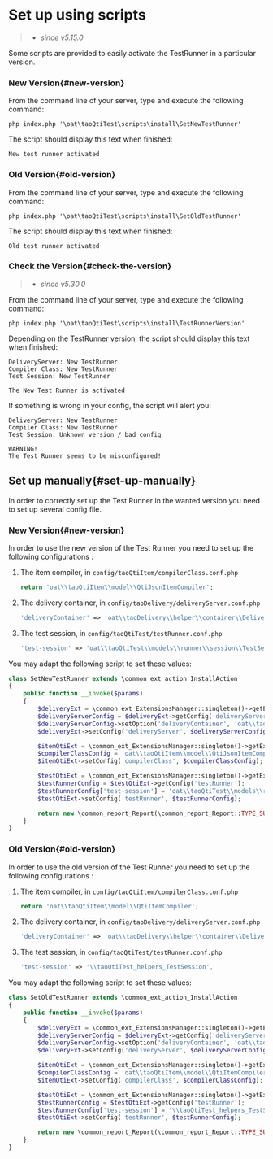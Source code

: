 # Set up using scripts

>- *since v5.15.0*

Some scripts are provided to easily activate the TestRunner in a particular version.


### New Version{#new-version}

From the command line of your server, type and execute the following command:

```
php index.php '\oat\taoQtiTest\scripts\install\SetNewTestRunner'
```

The script should display this text when finished:

```
New test runner activated
```


### Old Version{#old-version}

From the command line of your server, type and execute the following command:

```
php index.php '\oat\taoQtiTest\scripts\install\SetOldTestRunner'
```

The script should display this text when finished:

```
Old test runner activated
```


### Check the Version{#check-the-version}

>- *since v5.30.0*

From the command line of your server, type and execute the following command:

```
php index.php '\oat\taoQtiTest\scripts\install\TestRunnerVersion'
```

Depending on the TestRunner version, the script should display this text when finished:

```
DeliveryServer: New TestRunner
Compiler Class: New TestRunner
Test Session: New TestRunner

The New Test Runner is activated

```

If something is wrong in your config, the script will alert you:

```
DeliveryServer: New TestRunner
Compiler Class: New TestRunner
Test Session: Unknown version / bad config

WARNING!
The Test Runner seems to be misconfigured!

```

## Set up manually{#set-up-manually}

In order to correctly set up the Test Runner in the wanted version you need to set up several config file.


### New Version{#new-version}

In order to use the new version of the Test Runner you need to set up the following configurations :

1. The item compiler, in `config/taoQtiItem/compilerClass.conf.php`
    ```php
    return 'oat\\taoQtiItem\\model\\QtiJsonItemCompiler';
    ```

2. The delivery container, in `config/taoDelivery/deliveryServer.conf.php`
    ```php
    'deliveryContainer' => 'oat\\taoDelivery\\helper\\container\\DeliveryClientContainer'
    ```

3. The test session, in `config/taoQtiTest/testRunner.conf.php`
    ```php
   'test-session' => 'oat\\taoQtiTest\\models\\runner\\session\\TestSession',
    ```

You may adapt the following script to set these values:

```php
class SetNewTestRunner extends \common_ext_action_InstallAction
{
    public function __invoke($params)
    {
        $deliveryExt = \common_ext_ExtensionsManager::singleton()->getExtensionById('taoDelivery');
        $deliveryServerConfig = $deliveryExt->getConfig('deliveryServer');
        $deliveryServerConfig->setOption('deliveryContainer', 'oat\\taoDelivery\\helper\\container\\DeliveryClientContainer');
        $deliveryExt->setConfig('deliveryServer', $deliveryServerConfig);

        $itemQtiExt = \common_ext_ExtensionsManager::singleton()->getExtensionById('taoQtiItem');
        $compilerClassConfig = 'oat\\taoQtiItem\\model\\QtiJsonItemCompiler';
        $itemQtiExt->setConfig('compilerClass', $compilerClassConfig);

        $testQtiExt = \common_ext_ExtensionsManager::singleton()->getExtensionById('taoQtiTest');
        $testRunnerConfig = $testQtiExt->getConfig('testRunner');
        $testRunnerConfig['test-session'] = 'oat\\taoQtiTest\\models\\runner\\session\\TestSession';
        $testQtiExt->setConfig('testRunner', $testRunnerConfig);

        return new \common_report_Report(\common_report_Report::TYPE_SUCCESS, 'New test runner activated');
    }
}
```


### Old Version{#old-version}

In order to use the old version of the Test Runner you need to set up the following configurations :

1. The item compiler, in `config/taoQtiItem/compilerClass.conf.php`
    ```php
    return 'oat\\taoQtiItem\\model\\QtiItemCompiler';
    ```

2. The delivery container, in `config/taoDelivery/deliveryServer.conf.php`
    ```php
    'deliveryContainer' => 'oat\\taoDelivery\\helper\\container\\DeliveryServiceContainer'
    ```

3. The test session, in `config/taoQtiTest/testRunner.conf.php`
    ```php
   'test-session' => '\\taoQtiTest_helpers_TestSession',
    ```

You may adapt the following script to set these values:

```php
class SetOldTestRunner extends \common_ext_action_InstallAction
{
    public function __invoke($params)
    {
        $deliveryExt = \common_ext_ExtensionsManager::singleton()->getExtensionById('taoDelivery');
        $deliveryServerConfig = $deliveryExt->getConfig('deliveryServer');
        $deliveryServerConfig->setOption('deliveryContainer', 'oat\\taoDelivery\\helper\\container\\DeliveryServiceContainer');
        $deliveryExt->setConfig('deliveryServer', $deliveryServerConfig);

        $itemQtiExt = \common_ext_ExtensionsManager::singleton()->getExtensionById('taoQtiItem');
        $compilerClassConfig = 'oat\\taoQtiItem\\model\\QtiItemCompiler';
        $itemQtiExt->setConfig('compilerClass', $compilerClassConfig);

        $testQtiExt = \common_ext_ExtensionsManager::singleton()->getExtensionById('taoQtiTest');
        $testRunnerConfig = $testQtiExt->getConfig('testRunner');
        $testRunnerConfig['test-session'] = '\\taoQtiTest_helpers_TestSession';
        $testQtiExt->setConfig('testRunner', $testRunnerConfig);

        return new \common_report_Report(\common_report_Report::TYPE_SUCCESS, 'Old test runner activated');
    }
}
```